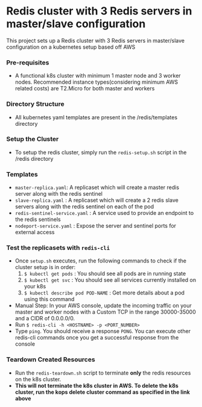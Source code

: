 # Redis cluster with 3 Redis servers in master/slave configuration
This project sets up a Redis cluster with 3 Redis servers in master/slave configuration on a kubernetes setup based off AWS

### Pre-requisites
- A functional k8s cluster with minimum 1 master node and 3 worker nodes. Recommended instance types(considering minimum AWS related costs) are T2.Micro for both master and workers

### Directory Structure
- All kubernetes yaml templates are present in the /redis/templates directory

### Setup the Cluster
- To setup the redis cluster, simply run the `redis-setup.sh` script in the /redis directory

### Templates
- `master-replica.yaml`: A replicaset which will create a master redis server along with the redis sentinel
- `slave-replica.yaml` : A replicaset which will create a 2 redis slave servers along with the redis sentinel on each of the pod
- `redis-sentinel-service.yaml` : A service used to provide an endpoint to the redis sentinels
- `nodeport-service.yaml` : Expose the server and sentinel ports for external access

### Test the replicasets with `redis-cli`
- Once `setup.sh` executes, run the following commands to check if the cluster setup is in order:
	1. `$ kubectl get pods` : You should see all pods are in running state
	2. `$ kubectl get svc`  : You should see all services currently installed on your k8s
	3. `$ kubectl describe pod POD-NAME` : Get more details about a pod using this command
- Manual Step: In your AWS console, update the incoming traffic on your master and worker nodes with a Custom TCP in the range 30000-35000 and a CIDR of 0.0.0.0/0.
- Run `$ redis-cli -h <HOSTNAME> -p <PORT_NUMBER>`
- Type `ping`. You should receive a response `PONG`. You can execute other redis-cli commands once you get a successful response from the console


### Teardown Created Resources
- Run the `redis-teardown.sh` script to terminate **only** the redis resources on the k8s cluster.
- **This will not terminate the k8s cluster in AWS. To delete the k8s cluster, run the kops delete cluster command as specified in the link above**

